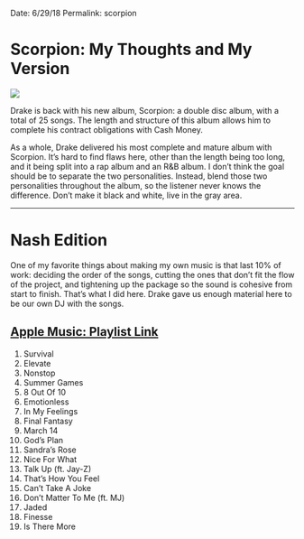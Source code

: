 Date: 6/29/18
Permalink: scorpion

# Scorpion: My Thoughts and My Version

![][image-1]

Drake is back with his new album, Scorpion: a double disc album, with a total of 25 songs. The length and structure of this album allows him to complete his contract obligations with Cash Money.

As a whole, Drake delivered his most complete and mature album with Scorpion. It’s hard to find flaws here, other than the length being too long, and it being split into a rap album and an R&B album. I don’t think the goal should be to separate the two personalities. Instead, blend those two personalities throughout the album, so the listener never knows the difference. Don’t make it black and white, live in the gray area.

---- 

# Nash Edition

One of my favorite things about making my own music is that last 10% of work: deciding the order of the songs, cutting the ones that don’t fit the flow of the project, and tightening up the package so the sound is cohesive from start to finish. That’s what I did here. Drake gave us enough material here to be our own DJ with the songs.

## [Apple Music: Playlist Link][1]

1. Survival
2. Elevate
3. Nonstop
4. Summer Games
5. 8 Out Of 10
6. Emotionless
7. In My Feelings
8. Final Fantasy
9. March 14
10. God’s Plan
11. Sandra’s Rose
12. Nice For What
13. Talk Up (ft. Jay-Z)
14. That’s How You Feel
15. Can’t Take A Joke
16. Don’t Matter To Me (ft. MJ)
17. Jaded
18. Finesse
19. Is There More

[1]:	https://itunes.apple.com/us/playlist/scorp/pl.u-2aoqXgauN49j9V

[image-1]:	http://hiphopdx-production.s3.amazonaws.com/2018/06/drake-scorpion-album-cover.jpg